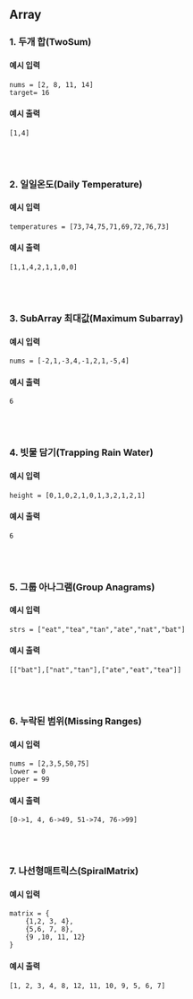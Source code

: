 ## Array

### 1. 두개 합(TwoSum)

#### 예시 입력
```
nums = [2, 8, 11, 14]
target= 16
```

#### 예시 출력
```
[1,4]
```

<br/><br/>

### 2. 일일온도(Daily Temperature)

#### 예시 입력
```
temperatures = [73,74,75,71,69,72,76,73]
```

#### 예시 출력
```
[1,1,4,2,1,1,0,0]
```

<br/><br/>

### 3. SubArray 최대값(Maximum Subarray)

#### 예시 입력
```
nums = [-2,1,-3,4,-1,2,1,-5,4]
```

#### 예시 출력
```
6
```

<br/><br/>

### 4. 빗물 담기(Trapping Rain Water)

#### 예시 입력
```
height = [0,1,0,2,1,0,1,3,2,1,2,1]
```

#### 예시 출력
```
6
```

<br/><br/>

### 5. 그룹 아나그램(Group Anagrams)

#### 예시 입력
```
strs = ["eat","tea","tan","ate","nat","bat"]
```

#### 예시 출력
```
[["bat"],["nat","tan"],["ate","eat","tea"]]
```

<br/><br/>

### 6. 누락된 범위(Missing Ranges)

#### 예시 입력
```
nums = [2,3,5,50,75]
lower = 0
upper = 99
```

#### 예시 출력
```
[0->1, 4, 6->49, 51->74, 76->99]
```

<br/><br/>

### 7. 나선형매트릭스(SpiralMatrix)

#### 예시 입력
```
matrix = {
    {1,2, 3, 4},
    {5,6, 7, 8}, 
    {9 ,10, 11, 12}
}
```

#### 예시 출력
```
[1, 2, 3, 4, 8, 12, 11, 10, 9, 5, 6, 7]
```

<br/><br/>
